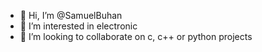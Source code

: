 - 👋 Hi, I’m @SamuelBuhan
- 👀 I’m interested in electronic
- 💞️ I’m looking to collaborate on c, c++ or python projects

<!---
SamuelBuhan/SamuelBuhan is a ✨ special ✨ repository because its `README.md` (this file) appears on your GitHub profile.
You can click the Preview link to take a look at your changes.
--->
